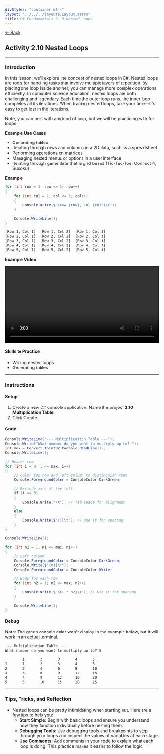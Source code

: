 ```yaml
---
divStyles: "container mt-4"
layout: "../../../layouts/Layout.astro"
title: C# Fundamentals 2.10 Nested Loops
---
```


[← Back](/c-sharp-fundamentals/)

## Activity 2.10 Nested Loops

---

### Introduction

In this lesson, we’ll explore the concept of nested loops in C#. Nested loops are tools for handling tasks that involve multiple layers of repetition. By placing one loop inside another, you can manage more complex operations efficiently. In computer science education, nested loops are both challenging and legendary. Each time the outer loop runs, the inner loop completes all its iterations. When tracing nested loops, take your time—it's easy to get lost in the iterations.

Note, you can nest with any kind of loop, but we will be practicing with for loops.

**Example Use Cases**

- Generating tables
- Iterating through rows and columns in a 2D data, such as a spreadsheet
- Performing operations on matrices
- Managing nested menus or options in a user interface
- Iterating through game data that is grid based (Tic-Tac-Toe, Connect 4, Sudoku)

**Example**

```cs
for (int row = 1; row <= 5; row++)
{
	for (int col = 1; col <= 3; col++)
	{
        Console.Write($"[Row {row}, Col {col}]\t");
	}

    Console.WriteLine();
}
```
```txt
[Row 1, Col 1]  [Row 1, Col 2]  [Row 1, Col 3]
[Row 2, Col 1]  [Row 2, Col 2]  [Row 2, Col 3]
[Row 3, Col 1]  [Row 3, Col 2]  [Row 3, Col 3]
[Row 4, Col 1]  [Row 4, Col 2]  [Row 4, Col 3]
[Row 5, Col 1]  [Row 5, Col 2]  [Row 5, Col 3]
```

**Example Video**

<video src="/courses/c-sharp-fundamentals/nested-loop-animation.mp4" controls style="width: 100%; max-width: 640px;"></video>

#### Skills to Practice

- Writing nested loops
- Generating tables

---

### Instructions

#### Setup

1. Create a new C# console application. Name the project **2.10 Multiplication Table**.
2. Click Create.

#### Code

```cs
Console.WriteLine("--- Multiplication Table ---");
Console.Write("What number do you want to multiply up to? ");
int max = Convert.ToInt32(Console.ReadLine());
Console.WriteLine();

// Header row
for (int i = 0; i <= max; i++)
{
    // Color top row and left column to distinguish them
    Console.ForegroundColor = ConsoleColor.DarkGreen;

    // Exclude zero at top left
    if (i == 0)
    {
        Console.Write("\t"); // Tab space for alignment
    }
    else
    {
        Console.Write($"{i}\t"); // Use \t for spacing
    }
}

Console.WriteLine();

for (int n1 = 1; n1 <= max; n1++)
{
    // Left column
    Console.ForegroundColor = ConsoleColor.DarkGreen;
    Console.Write($"{n1}\t");
    Console.ForegroundColor = ConsoleColor.White;

    // Body for each row
    for (int n2 = 1; n2 <= max; n2++)
    {
        Console.Write($"{n1 * n2}\t"); // Use \t for spacing
    }

    Console.WriteLine();
}
```

#### Debug

Note: The green console color won't display in the example below, but it will work in an actual terminal.

```txt
--- Multiplication Table ---
What number do you want to multiply up to? 5

        1       2       3       4       5
1       1       2       3       4       5
2       2       4       6       8       10
3       3       6       9       12      15
4       4       8       12      16      20
5       5       10      15      20      25
```

---

### Tips, Tricks, and Reflection

- Nested loops can be pretty intimidating when starting out. Here are a few tips to help you:
    - **Start Simple**: Begin with basic loops and ensure you understand how they function individually before nesting them.
    - **Debugging Tools**: Use debugging tools and breakpoints to step through your loops and inspect the values of variables at each stage.
    - **Use Comments**: Add comments in your code to explain what each loop is doing. This practice makes it easier to follow the logic.